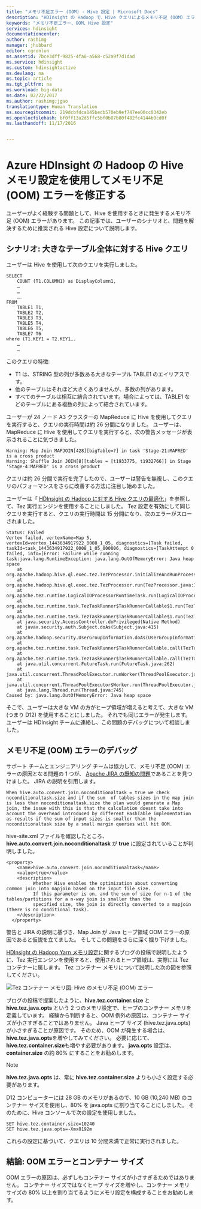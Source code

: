 ```yaml
---
title: "メモリ不足エラー (OOM) - Hive 設定 | Microsoft Docs"
description: "HDInsight の Hadoop で、Hive クエリによるメモリ不足 (OOM) エラーを修正します。 ユーザーのシナリオは、多数の大きなテーブルに対するクエリです。"
keywords: "メモリ不足エラー、OOM、Hive 設定"
services: hdinsight
documentationcenter: 
author: rashimg
manager: jhubbard
editor: cgronlun
ms.assetid: 7bce3dff-9825-4fa0-a568-c52a9f7d1dad
ms.service: hdinsight
ms.custom: hdinsightactive
ms.devlang: na
ms.topic: article
ms.tgt_pltfrm: na
ms.workload: big-data
ms.date: 02/22/2017
ms.author: rashimg;jgao
translationtype: Human Translation
ms.sourcegitcommit: 219dcbfdca145bedb570eb9ef747ee00cc0342eb
ms.openlocfilehash: bf0ff13a2d5ffc5bf0b07b80f482fc4144b0cd0f
ms.lasthandoff: 11/17/2016


---
```

# <a name="fix-an-out-of-memory-oom-error-with-hive-memory-settings-in-hadoop-in-azure-hdinsight"></a>Azure HDInsight の Hadoop の Hive メモリ設定を使用してメモリ不足 (OOM) エラーを修正する
ユーザーがよく経験する問題として、Hive を使用するときに発生するメモリ不足 (OOM) エラーがあります。 この記事では、ユーザーのシナリオと、問題を解決するために推奨される Hive 設定について説明します。

## <a name="scenario-hive-query-across-large-tables"></a>シナリオ: 大きなテーブル全体に対する Hive クエリ
ユーザーは Hive を使用して次のクエリを実行しました。

    SELECT
        COUNT (T1.COLUMN1) as DisplayColumn1,
        …
        …
        ….
    FROM
        TABLE1 T1,
        TABLE2 T2,
        TABLE3 T3,
        TABLE5 T4,
        TABLE6 T5,
        TABLE7 T6
    where (T1.KEY1 = T2.KEY1….
        …
        …

このクエリの特徴:

* T1 は、STRING 型の列が多数ある大きなテーブル TABLE1 のエイリアスです。
* 他のテーブルはそれほど大きくありませんが、多数の列があります。
* すべてのテーブルは相互に結合されています。場合によっては、TABLE1 などのテーブルにある複数の列によって結合されています。

ユーザーが 24 ノード A3 クラスターの MapReduce に Hive を使用してクエリを実行すると、クエリの実行時間は約 26 分間になりました。 ユーザーは、MapReduce に Hive を使用してクエリを実行すると、次の警告メッセージが表示されることに気づきました。

    Warning: Map Join MAPJOIN[428][bigTable=?] in task 'Stage-21:MAPRED' is a cross product
    Warning: Shuffle Join JOIN[8][tables = [t1933775, t1932766]] in Stage 'Stage-4:MAPRED' is a cross product

クエリは約 26 分間で実行を完了したので、ユーザーは警告を無視し、このクエリのパフォーマンスをさらに改善する方法に注目し始めました。

ユーザーは「 [HDInsight の Hadoop に対する Hive クエリの最適化](hdinsight-hadoop-optimize-hive-query.md)」を参照して、Tez 実行エンジンを使用することにしました。 Tez 設定を有効にして同じクエリを実行すると、クエリの実行時間は 15 分間になり、次のエラーがスローされました。

    Status: Failed
    Vertex failed, vertexName=Map 5, vertexId=vertex_1443634917922_0008_1_05, diagnostics=[Task failed, taskId=task_1443634917922_0008_1_05_000006, diagnostics=[TaskAttempt 0 failed, info=[Error: Failure while running task:java.lang.RuntimeException: java.lang.OutOfMemoryError: Java heap space
        at
    org.apache.hadoop.hive.ql.exec.tez.TezProcessor.initializeAndRunProcessor(TezProcessor.java:172)
        at org.apache.hadoop.hive.ql.exec.tez.TezProcessor.run(TezProcessor.java:138)
        at
    org.apache.tez.runtime.LogicalIOProcessorRuntimeTask.run(LogicalIOProcessorRuntimeTask.java:324)
        at
    org.apache.tez.runtime.task.TezTaskRunner$TaskRunnerCallable$1.run(TezTaskRunner.java:176)
        at
    org.apache.tez.runtime.task.TezTaskRunner$TaskRunnerCallable$1.run(TezTaskRunner.java:168)
        at java.security.AccessController.doPrivileged(Native Method)
        at javax.security.auth.Subject.doAs(Subject.java:415)
        at org.apache.hadoop.security.UserGroupInformation.doAs(UserGroupInformation.java:1628)
        at
    org.apache.tez.runtime.task.TezTaskRunner$TaskRunnerCallable.call(TezTaskRunner.java:168)
        at
    org.apache.tez.runtime.task.TezTaskRunner$TaskRunnerCallable.call(TezTaskRunner.java:163)
        at java.util.concurrent.FutureTask.run(FutureTask.java:262)
        at java.util.concurrent.ThreadPoolExecutor.runWorker(ThreadPoolExecutor.java:1145)
        at java.util.concurrent.ThreadPoolExecutor$Worker.run(ThreadPoolExecutor.java:615)
        at java.lang.Thread.run(Thread.java:745)
    Caused by: java.lang.OutOfMemoryError: Java heap space

そこで、ユーザーは大きな VM の方がヒープ領域が増えると考えて、大きな VM (つまり D12) を使用することにしました。 それでも同じエラーが発生します。 ユーザーは HDInsight チームに連絡し、この問題のデバッグについて相談しました。

## <a name="debug-the-out-of-memory-oom-error"></a>メモリ不足 (OOM) エラーのデバッグ
サポート チームとエンジニアリング チームは協力して、メモリ不足 (OOM) エラーの原因となる問題の 1 つが、 [Apache JIRA の既知の問題](https://issues.apache.org/jira/browse/HIVE-8306)であることを見つけました。 JIRA の説明を引用します。

    When hive.auto.convert.join.noconditionaltask = true we check noconditionaltask.size and if the sum  of tables sizes in the map join is less than noconditionaltask.size the plan would generate a Map join, the issue with this is that the calculation doesnt take into account the overhead introduced by different HashTable implementation as results if the sum of input sizes is smaller than the noconditionaltask size by a small margin queries will hit OOM.

hive-site.xml ファイルを確認したところ、**hive.auto.convert.join.noconditionaltask** が **true** に設定されていることが判明しました。

    <property>
        <name>hive.auto.convert.join.noconditionaltask</name>
        <value>true</value>
        <description>
              Whether Hive enables the optimization about converting common join into mapjoin based on the input file size.
              If this parameter is on, and the sum of size for n-1 of the tables/partitions for a n-way join is smaller than the
              specified size, the join is directly converted to a mapjoin (there is no conditional task).
        </description>
      </property>

警告と JIRA の説明に基づき、Map Join が Java ヒープ領域 OOM エラーの原因であると仮説を立てました。 そしてこの問題をさらに深く掘り下げました。

[HDInsight の Hadoop Yarn メモリ設定](http://blogs.msdn.com/b/shanyu/archive/2014/07/31/hadoop-yarn-memory-settings-in-hdinsigh.aspx)に関するブログの投稿で説明したように、Tez 実行エンジンを使用すると、使用されるヒープ領域は、実際には Tez コンテナーに属します。 Tez コンテナー メモリについて説明した次の図を参照してください。

![Tez コンテナー メモリ図: Hive のメモリ不足 (OOM) エラー](./media/hdinsight-hadoop-hive-out-of-memory-error-oom/hive-out-of-memory-error-oom-tez-container-memory.png)

ブログの投稿で提案したように、**hive.tez.container.size** と **hive.tez.java.opts** という 2 つのメモリ設定で、ヒープのコンテナー メモリを定義しています。 経験から判断すると、OOM 例外の原因は、コンテナー サイズが小さすぎることではありません。 Java ヒープ サイズ (hive.tez.java.opts) が小さすぎることが原因です。 そのため、OOM が発生する場合は、 **hive.tez.java.opts**を増やしてみてください。 必要に応じて、 **hive.tez.container.size**も増やす必要があります。 **java.opts** 設定は、**container.size** の約 80% にすることをお勧めします。

> [!NOTE]
> **hive.tez.java.opts** は、常に **hive.tez.container.size** よりも小さく設定する必要があります。
> 
> 

D12 コンピューターには 28 GB のメモリがあるので、10 GB (10,240 MB) のコンテナー サイズを使用し、80% を java.opts に割り当てることにしました。 そのために、Hive コンソールで次の設定を使用しました。

    SET hive.tez.container.size=10240
    SET hive.tez.java.opts=-Xmx8192m

これらの設定に基づいて、クエリは 10 分間未満で正常に実行されました。

## <a name="conclusion-oom-errors-and-container-size"></a>結論: OOM エラーとコンテナー サイズ
OOM エラーの原因は、必ずしもコンテナー サイズが小さすぎるためではありません。 コンテナー サイズではなくヒープ サイズを増やし、コンテナー メモリ サイズの 80% 以上を割り当てるようにメモリ設定を構成することをお勧めします。


